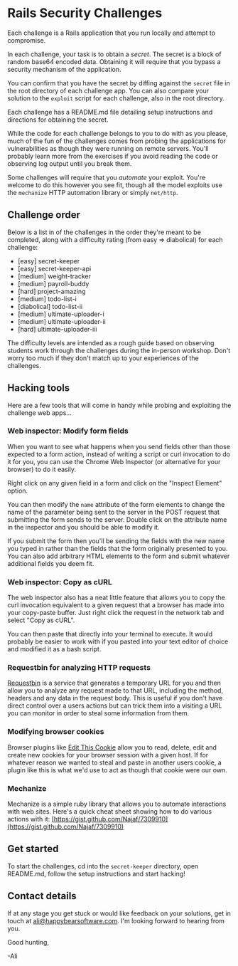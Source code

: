 # Rails Security Challenges

Each challenge is a Rails application that you run locally and attempt to
compromise. 

In each challenge, your task is to obtain a *secret*. The secret is a block of
random base64 encoded data. Obtaining it will require that you bypass a
security mechanism of the application.

You can confirm that you have the secret by diffing against the `secret` file
in the root directory of each challenge app. You can also compare your solution
to the `exploit` script for each challenge, also in the root directory.

Each challenge has a README.md file detailing setup instructions and directions
for obtaining the secret.

While the code for each challenge belongs to you to do with as you please, much
of the fun of the challenges comes from probing the applications for
vulnerabilities as though they were running on remote servers. You'll probably
learn more from the exercises if you avoid reading the code or observing log
output until you break them.

Some challenges will require that you *automate* your exploit. You're welcome
to do this however you see fit, though all the model exploits use the
`mechanize` HTTP automation library or simply `net/http`.

## Challenge order

Below is a list in of the challenges in the order they're meant to be
completed, along with a difficulty rating (from easy => diabolical) for each
challenge:

* [easy]       secret-keeper
* [easy]       secret-keeper-api
* [medium]     weight-tracker
* [medium]     payroll-buddy
* [hard]       project-amazing
* [medium]     todo-list-i
* [diabolical] todo-list-ii
* [medium]     ultimate-uploader-i 
* [medium]     ultimate-uploader-ii
* [hard]       ultimate-uploader-iii 

The difficulty levels are intended as a rough guide based on observing students
work through the challenges during the in-person workshop. Don't worry too much
if they don't match up to your experiences of the challenges.

## Hacking tools

Here are a few tools that will come in handy while probing and exploiting the
challenge web apps...

### Web inspector: Modify form fields

When you want to see what happens when you send fields other than those
expected to a form action, instead of writing a script or curl invocation to
do it for you, you can use the Chrome Web Inspector (or alternative for your
browser) to do it easily.

Right click on any given field in a form and click on the "Inspect Element"
option.

You can then modify the `name` attribute of the form elements to change the
name of the parameter being sent to the server in the POST request that
submitting the form sends to the server. Double click on the attribute name in
the inspector and you should be able to modify it.

If you submit the form then you'll be sending the fields with the new name you
typed in rather than the fields that the form originally presented to you. You
can also add arbitrary HTML elements to the form and submit whatever
additional fields you deem fit.

### Web inspector: Copy as cURL

The web inspector also has a neat little feature that allows you to copy the
curl invocation equivalent to a given request that a browser has made into
your copy-paste buffer. Just right click the request in the network tab and
select "Copy as cURL".

You can then paste that directly into your terminal to execute. It would
probably be easier to work with if you pasted into your text editor of choice
and modified it as a bash script.

### Requestbin for analyzing HTTP requests

[Requestbin](http://requestb.in/) is a service that generates a temporary URL
for you and then allow you to analyze any request made to that URL, including
the method, headers and any data in the request body. This is useful if you
don't have direct control over a users actions but can trick them into a
visiting a URL you can monitor in order to steal some information from them.

### Modifying browser cookies

Browser plugins like [Edit This Cookie][etc] allow you to read, delete, edit
and create new cookies for your browser session with a given host. If for
whatever reason we wanted to steal and paste in another users cookie, a plugin
like this is what we'd use to act as though that cookie were our own.

[etc]: https://chrome.google.com/webstore/detail/edit-this-cookie/fngmhnnpilhplaeedifhccceomclgfbg?hl=en

### Mechanize

Mechanize is a simple ruby library that allows you to automate interactions
with web sites. Here's a quick cheat sheet showing how to do various actions
with it: [https://gist.github.com/Najaf/7309910](https://gist.github.com/Najaf/7309910)

## Get started

To start the challenges, cd into the `secret-keeper` directory, open README.md,
follow the setup instructions and start hacking!

## Contact details

If at any stage you get stuck or would like feedback on your solutions, get in
touch at ali@happybearsoftware.com. I'm looking forward to hearing from you.

Good hunting,

-Ali
